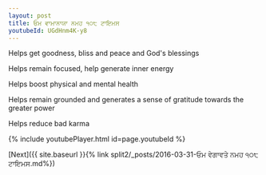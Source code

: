 ```yaml
---
layout: post
title: ਓਮ ਵਾਮਾਨਾਯਾ ਨਮਹ ੧੦੮ ਟਾਇਮਸ
youtubeId: UGdHnm4K-y8
---
```

 
 
Helps get goodness, bliss and peace and God's blessings
 
Helps remain focused, help generate inner energy 
 
Helps boost physical and mental health 
 
Helps remain grounded and generates a sense of gratitude towards the greater power 
 
Helps reduce bad karma
 
 
 
 


{% include youtubePlayer.html id=page.youtubeId %}
 
[Next]({{ site.baseurl }}{% link  split2/_posts/2016-03-31-ਓਮ ਵੇਗਾਵਤੇ ਨਮਹ ੧੦੮ ਟਾਇਮਸ.md%})
 
